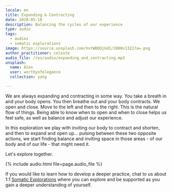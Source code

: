 ```yaml
---
locale: en
title: Expanding & Contracting
date: 2020-05-18
description: Balancing the cycles of our experience
type: audio
tags:
  - audios
  - somatic explorations
image: https://source.unsplash.com/VxtWBOQjGdI/2000x1322?a=.png
author_practitioner: celeste
audio_file: /res/audio/expanding_and_contracting.mp3
unsplash:
  name: Alex
  user: worthyofelegance
  collection: yang

---
```


We are always expanding and contracting in some way. You take a breath in and your body opens. You then breathe out and your body contracts. We open and close. Move to the left and then to the right. This is the natural flow of things. Being able to know when to open and when to close helps us feel safe, as well as balance and adjust our experience.

In this exploration we play with inviting our body to contract and shorten, and then to expand and open up… pulsing between these two opposite actions, we start finding balance and inviting space in those areas - of our body and of our life - that might need it. 

Let's explore together.

{% include audio.html  file=page.audio_file %}

If you would like to learn how to develop a deeper practice, chat to us about 1:1 [Somatic Explorations](/modalities/somatic-explorations/)
where you can explore and be supported as you gain a deeper understanding of yourself.
